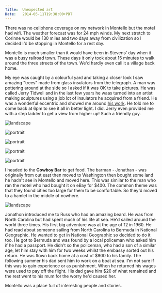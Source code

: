 ```yaml
---
Title:	Unexpected art
Date:	2014-05-11T19:38:00+PDT
---
```


There was no cellphone coverage on my network in Montello but the motel had wifi. The weather forecast was for 24 mph winds. My next stretch to Corinne would be 130 miles and two days away from civilization so I decided I'd be stopping in Montello for a rest day.

Montello is much smaller than it would have been in Stevens' day when it was a busy railroad town. These days it only took about 15 minutes to walk around the three streets of the town. We'd hardly even call it a village back home.

My eye was caught by a colourful yard and taking a closer look I saw amazing "trees" made from glass insulators from the telegraph. A man was pottering around at the side so I asked if it was OK to take pictures. He was called Jerry Tidwell and in the last few years he waas turned into an artist making sculptures using a job lot of insulators he acquired from a friend. He was a wonderful eccentric and showed me around [his work](https://www.youtube.com/watch?v=-jnxEBr8SsY). He told me to come back at 6pm to see it all in better light. I did. Jerry even provided me with a step ladder to get a view from higher up! Such a friendly guy.

![landscape](https://farm8.staticflickr.com/7458/14193810072_956afc9761_z.jpg "Artist Jerry Tidwell with cat")

![portrait](https://farm3.staticflickr.com/2909/14196341435_4ef62d960a_c.jpg "Glass sculptures in Montello")

![portrait](https://farm3.staticflickr.com/2936/14009693438_e1725d2c41_c.jpg "Glass sculptures in Montello")

![portrait](https://farm3.staticflickr.com/2931/14173208036_dcd45c8f47_c.jpg "Glass sculptures in Montello")

![portrait](https://farm3.staticflickr.com/2907/14193820392_21dfebfed2_c.jpg "Jerry wasn't limited to glass insulators. He also used wine glasses.")

I headed to the __Cowboy Bar__ to get food. The barman - Jonathan - was originally from out east then moved to Washington then bought some land he hadn't see in Montello and moved here. This was similar to the man who ran the motel who had bought it on eBay for $400. The common theme was that they found cities too large for them to be comfortable. So they'd moved to a hamlet in the middle of nowhere.

![landscape](https://farm8.staticflickr.com/7459/14009759007_bee50b5207_z.jpg "Barman at the Cowboy Bar")

Jonathon introduced me to Russ who had an amazing beard. He was from North Carolina but had spent much of his life at sea. He'd sailed around the world three times. His first big adventure was at the age of 12 in 1960. He had read about someone sailing from North Carolina to Bermuda in National Geographic. He wanted to get in National Geographic so decided to do it too. He got to Bermuda and was found by a local policeman who asked him if he had a passport. He didn't so the policeman, who had a son of a similar age, let him stay with him for two weeks whilst the embassy sorted out his return. He was flown back home at a cost of $800 to his family. The following summer his dad sent him to work on a boat at sea. I'm not sure if this was to gain experience or as punishment. When he returned his wages were used to pay off the flight. His dad gave him $20 of what remained and the rest went to his mum for the worry he'd caused her.

Montello was a place full of interesting people and stories.